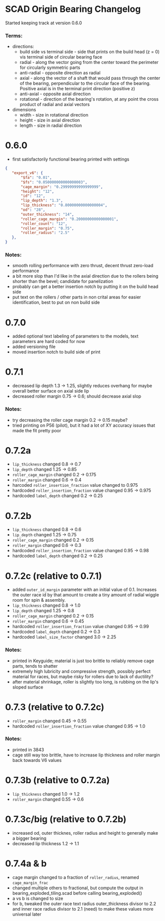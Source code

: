 
# SCAD Origin Bearing Changelog

Started keeping track at version 0.6.0

### Terms:
 - directions:
    - build side vs terminal side - side that prints on the build head (z = 0) vis terminal side of circular bearing face
   - radial - along the vector going from the center toward the perimeter for circularly symmetric parts
   - anti-radial - opposite direction as radial
   - axial - along the vector of a shaft that would pass through the center of the bearing, perpendicular to the circular face of the bearing. Positive axial is in the terminal print direction (positive z)
   - anti-axial - opposite axial direction
   - rotational - direction of the bearing's rotation, at any point the cross product of radial and axial vectors
 - dimensions
   - width - size in rotational direction
   - height - size in axial direction
   - length - size in radial direction

# 0.6.0

 - first satisfactorily functional bearing printed with settings

 ```json
 {
    "export_v6": {
        "$fa": "0.01",
        "$fs": "0.050000000000000003",
        "cage_margin": "0.29999999999999999",
        "height": "12",
        "id": "12",
        "lip_depth": "1.3",
        "lip_thickness": "0.80000000000000004",
        "od": "28",
        "outer_thickness": "14",
        "roller_cage_margin": "0.20000000000000001",
        "roller_count": "12",
        "roller_margin": "0.75",
        "roller_radius": "2.5"
    },
 }
 ```
 ### Notes:
  - smooth rolling performance with zero thrust, decent thrust zero-load performance
  - a bit more slop than I'd like in the axial direction due to the rollers being shorter than the bevel; candidate for panelization 
  - probably can get a better insertion notch by putting it on the build head side
  - put text on the rollers / other parts in non crital areas for easier identification, best to put on non build side

# 0.7.0

 - added optional text labeling of parameters to the models, text parameters are hard coded for now
 - added versioning file
 - moved insertion notch to build side of print

# 0.7.1
 - decreased lip depth 1.3 -> 1.25, slightly reduces overhang for maybe overall better surface on axial side lip
 - decreased roller margin 0.75 -> 0.6; should decrease axial slop

### Notes:
 - try decreasing the roller cage margin 0.2 -> 0.15 maybe?
 - tried printing on P56 (pilot), but it had a lot of XY accuracy issues that made the fit pretty poor

# 0.7.2a
 - `lip_thickness` changed 0.8 -> 0.7
 - `lip_depth` changed 1.25 -> 0.85
 - `roller_cage_margin` changed 0.2 -> 0.175
 - `roller_margin` changed 0.6 -> 0.4
 - harcoded `roller_insertion_fraction` value changed to 0.975
 - hardcoded `roller_insertion_fraction` value changed 0.95 -> 0.975
 - hardcoded `label_depth` changed 0.2 -> 0.25

# 0.7.2b
 - `lip_thickness` changed 0.8 -> 0.6
 - `lip_depth` changed 1.25 -> 0.75
 - `roller_cage_margin` changed 0.2 -> 0.15
 - `roller_margin` changed 0.6 -> 0.3
 - hardcoded `roller_insertion_fraction` value changed 0.95 -> 0.98
 - hardcoded `label_depth` changed 0.2 -> 0.25

# 0.7.2c (relative to 0.7.1)
 - added `outer_id_margin` parameter with an initial value of 0.1. Increases the outer race
 id by that amount to create a tiny amount of radial wiggle room for spin & assembly.
 - `lip_thickness` changed 0.8 -> 1.0
 - `lip_depth` changed 1.25 -> 0.8
 - `roller_cage_margin` changed 0.2 -> 0.15
 - `roller_margin` changed 0.6 -> 0.45
 - hardcoded `roller_insertion_fraction` value changed 0.95 -> 0.99
 - hardcoded `label_depth` changed 0.2 -> 0.3
 - hardcoded `label_size_factor` changed 3.0 -> 2.25

### Notes:
 - printed in Keyguide; material is just too brittle to reliably remove cage parts, tends to shatter
 - extremely high lubricity and compressive strength, possibly perfect material for races, but maybe risky for
 rollers due to lack of ductility?
 - after material shrinkage, roller is slightly too long, is rubbing on the lip's sloped surface

# 0.7.3 (relative to 0.7.2c)
 - `roller_margin` changed 0.45 -> 0.55
 - hardcoded `roller_insertion_fraction` value changed 0.95 -> 1.0

### Notes:
 - printed in 3843
 - cage still way too brittle, have to increase lip thickness and roller margin back towards V6 values

# 0.7.3b (relative to 0.7.2a)
- `lip_thickness` changed 1.0 -> 1.2
- `roller_margin` changed 0.55 -> 0.6

# 0.7.3c/big (relative to 0.7.2b)
 - increased od, outer thicknes, roller radius and height to generally make a bigger bearing
 - decreased lip thickness 1.2 -> 1.1

# 0.7.4a & b
 - cage margin changed to a fraction of `roller_radius`, renamed `cage_margin_frac`
 - changed multiple others to fractional, but compute the output in bearing_exploded_tiling.scad
 before calling bearing_exploded()
 - a vs b is changed to size
 - for b, tweaked the outer race text radius outer_thickness divisor to 2.2 and inner race radius 
 divisor to 2.1 (need) to make these values more universal later
